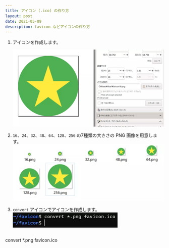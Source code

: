 ```yaml
---
title: アイコン (.ico) の作り方
layout: post
date: 2021-05-09
description: favicon などアイコンの作り方
---
```


1. アイコンを作成します。

    ![icon の作り方](/assets/img/make_favicon/1.webp)

1. `16`、`24`、`32`、`48`、`64`、`128`、`256` の7種類の大きさの PNG 画像を用意します。
    ![icon の作り方](/assets/img/make_favicon/2.webp)

1. `convert` アイコンでアイコンを作成します。
    ![icon の作り方](/assets/img/make_favicon/3.webp)

    ```sh
convert *.png favicon.ico
```